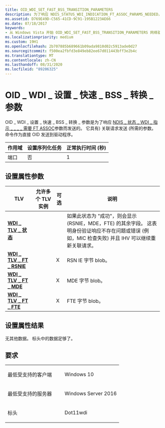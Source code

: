 ```yaml
---
title: OID_WDI_SET_FAST_BSS_TRANSITION_PARAMETERS
description: 为了响应 NDIS_STATUS_WDI_INDICATION_FT_ASSOC_PARAMS_NEEDED，将发送 OID_WDI_SET_FAST_BSS_TRANSITION_PARAMETERS。 它具有) 关联请求发送 (所需的参数。 命令作为直接 OID 发送到驱动程序。
ms.assetid: D769E49D-C565-41CD-9C91-195B1223AE66
ms.date: 07/18/2017
keywords:
- 从 Windows Vista 开始 OID_WDI_SET_FAST_BSS_TRANSITION_PARAMETERS 网络驱动程序
ms.localizationpriority: medium
ms.custom: 19H1
ms.openlocfilehash: 2b707885b689661b09ada9810d02c5913ade0d27
ms.sourcegitcommit: f500ea2fbfd3e849eb82ee67d011443bff3e2b4c
ms.translationtype: MT
ms.contentlocale: zh-CN
ms.lasthandoff: 08/31/2020
ms.locfileid: "89206325"
---
```

# <a name="oid_wdi_set_fast_bss_transition_parameters"></a>OID \_ WDI \_ 设置 \_ 快速 \_ BSS \_ 转换 \_ 参数


OID \_ WDI \_ 设置 \_ 快速 \_ BSS \_ 转换 \_ 参数是为了响应 [NDIS \_ 状态 \_ WDI \_ 指示 \_ \_ \_ \_ 需要 FT ASSOC](ndis-status-wdi-indication-ft-assoc-params-needed.md)参数而发送的。 它具有) 关联请求发送 (所需的参数。 命令作为直接 OID 发送到驱动程序。

| 作用域 | 设置序列化任务 | 正常执行时间 (秒)  |
|-------|--------------------------|---------------------------------|
| 端口  | 否                       | 1                               |

 

## <a name="set-property-parameters"></a>设置属性参数


| TLV                                                  | 允许多个 TLV 实例 | 可选 | 说明                                                                                                                                                                                                                                                    |
|------------------------------------------------------|--------------------------------|----------|----------------------------------------------------------------------------------------------------------------------------------------------------------------------------------------------------------------------------------------------------------------|
| [**WDI \_ TLV \_ 状态**](./wdi-tlv-status.md)      |                                |          | 如果此状态为 "成功"，则会显示 (RSNIE，MDE，FTE) 的其余字段。 这表明身份验证响应不存在问题或错误 (例如，MIC 检查失败) 并且 IHV 可以继续重新关联请求。 |
| [**WDI \_ TLV \_ FT \_ RSNIE**](./wdi-tlv-ft-rsnie.md) |                                | X        | RSN IE 字节 blob。                                                                                                                                                                                                                                          |
| [**WDI \_ TLV \_ FT \_ MDE**](./wdi-tlv-ft-mde.md)     |                                | X        | MDE 字节 blob。                                                                                                                                                                                                                                             |
| [**WDI \_ TLV \_ FT \_ FTE**](./wdi-tlv-ft-fte.md)     |                                | X        | FTE 字节 blob。                                                                                                                                                                                                                                             |

 

## <a name="set-property-results"></a>设置属性结果


无其他数据。 标头中的数据足够了。

<a name="requirements"></a>要求
------------

<table>
<colgroup>
<col width="50%" />
<col width="50%" />
</colgroup>
<tbody>
<tr class="odd">
<td><p>最低受支持的客户端</p></td>
<td><p>Windows 10</p></td>
</tr>
<tr class="even">
<td><p>最低受支持的服务器</p></td>
<td><p>Windows Server 2016</p></td>
</tr>
<tr class="odd">
<td><p>标头</p></td>
<td>Dot11wdi</td>
</tr>
</tbody>
</table>

 

